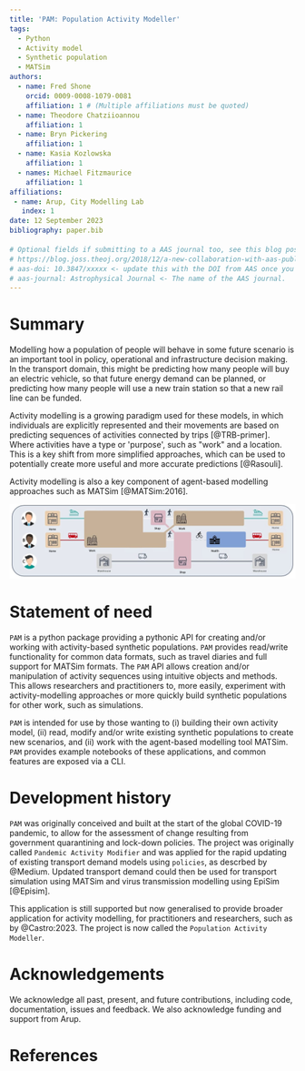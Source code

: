 ```yaml
---
title: 'PAM: Population Activity Modeller'
tags:
  - Python
  - Activity model
  - Synthetic population
  - MATSim
authors:
  - name: Fred Shone
    orcid: 0009-0008-1079-0081
    affiliation: 1 # (Multiple affiliations must be quoted)
  - name: Theodore Chatziioannou
    affiliation: 1
  - name: Bryn Pickering
    affiliation: 1
  - name: Kasia Kozlowska
    affiliation: 1
  - names: Michael Fitzmaurice
    affiliation: 1
affiliations:
 - name: Arup, City Modelling Lab
   index: 1
date: 12 September 2023
bibliography: paper.bib

# Optional fields if submitting to a AAS journal too, see this blog post:
# https://blog.joss.theoj.org/2018/12/a-new-collaboration-with-aas-publishing
# aas-doi: 10.3847/xxxxx <- update this with the DOI from AAS once you know it.
# aas-journal: Astrophysical Journal <- The name of the AAS journal.
---
```


# Summary

Modelling how a population of people will behave in some future scenario is an important tool in policy, operational and infrastructure decision making. In the transport domain, this might be predicting how many people will buy an electric vehicle, so that future energy demand can be planned, or predicting how many people will use a new train station so that a new rail line can be funded.

Activity modelling is a growing paradigm used for these models, in which individuals are explicitly represented and their movements are based on predicting sequences of activities connected by trips [@TRB-primer]. Where activities have a type or 'purpose', such as "work" and a location. This is a key shift from more simplified approaches, which can be used to potentially create more useful and more accurate predictions [@Rasouli].

Activity modelling is also a key component of agent-based modelling approaches such as MATSim [@MATSim:2016].

![Example activity sequences.\label{fig:Example activity sequences}](example-activity-plans.png)

# Statement of need

`PAM` is a python package providing a pythonic API for creating and/or working with activity-based synthetic populations. `PAM` provides read/write functionality for common data formats, such as travel diaries and full support for MATSim formats. The `PAM` API allows creation and/or manipulation of activity sequences using intuitive objects and methods. This allows researchers and practitioners to, more easily, experiment with activity-modelling approaches or more quickly build synthetic populations for other work, such as simulations.

`PAM` is intended for use by those wanting to (i) building their own activity model, (ii) read, modify and/or write existing synthetic populations to create new scenarios, and (ii) work with the agent-based modelling tool MATSim. `PAM` provides example notebooks of these applications, and common features are exposed via a CLI.

# Development history

`PAM` was originally conceived and built at the start of the global COVID-19 pandemic, to allow for the assessment of change resulting from government quarantining and lock-down policies. The project was originally called `Pandemic Activity Modifier` and was applied for the rapid updating of existing transport demand models using `policies`, as descrbed by @Medium. Updated transport demand could then be used for transport simulation using MATSim and virus transmission modelling using EpiSim [@Episim].

This application is still supported but now generalised to provide broader application for activity modelling, for practitioners and researchers, such as by @Castro:2023. The project is now called the `Population Activity Modeller`.

# Acknowledgements

We acknowledge all past, present, and future contributions, including code, documentation, issues and feedback. We also acknowledge funding and support from Arup.

# References
